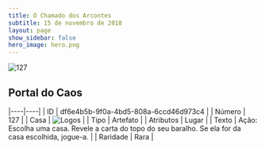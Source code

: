 ```yaml
---
title: O Chamado dos Arcontes
subtitle: 15 de novembro de 2018
layout: page
show_sidebar: false
hero_image: hero.png
---
```


![127](https://cdn.keyforgegame.com/media/card_front/pt/341_127_R2424CG64G8M_pt.png)

## Portal do Caos

|----|----|
| ID | df6e4b5b-9f0a-4bd5-808a-6ccd46d973c4 |
| Número | 127 |
| Casa | ![Logos](https://archonarcana.com/images/thumb/c/ce/Logos.png/22px-Logos.png "Logos") |
| Tipo | Artefato |
| Atributos | Lugar |
| Texto | Ação: Escolha uma casa. Revele a carta do topo do seu baralho. Se ela for da casa escolhida, jogue-a. |
| Raridade | Rara |
